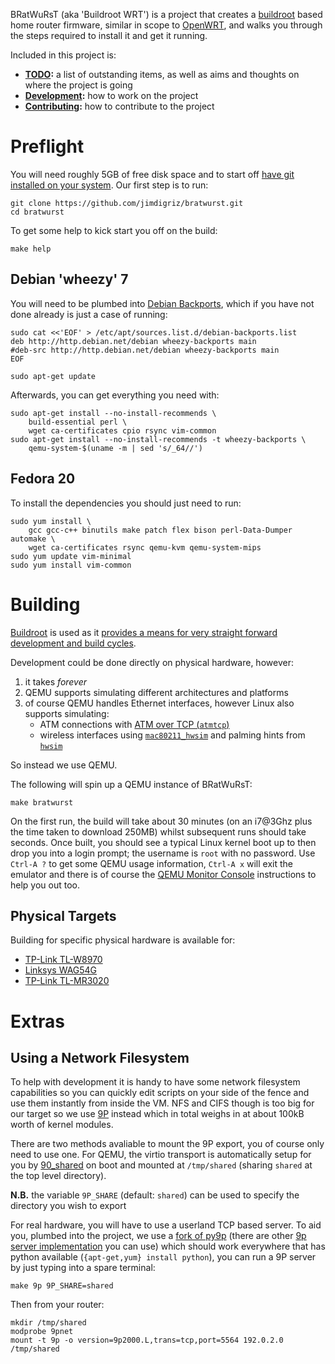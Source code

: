 BRatWuRsT (aka 'Buildroot WRT') is a project that creates a [buildroot](http://buildroot.uclibc.org/) based home router firmware, similar in scope to [OpenWRT](https://openwrt.org/), and walks you through the steps required to install it and get it running.

Included in this project is:

 * **[TODO](TODO.md):** a list of outstanding items, as well as aims and thoughts on where the project is going
 * **[Development](DEVELOPMENT.md):** how to work on the project
 * **[Contributing](CONTRIBUTING.md):** how to contribute to the project

# Preflight

You will need roughly 5GB of free disk space and to start off [have git installed on your system](http://git-scm.com/book/en/Getting-Started-Installing-Git).  Our first step is to run:

    git clone https://github.com/jimdigriz/bratwurst.git
    cd bratwurst

To get some help to kick start you off on the build:

    make help

## Debian 'wheezy' 7

You will need to be plumbed into [Debian Backports](http://backports.debian.org/), which if you have not done already is just a case of running:

    sudo cat <<'EOF' > /etc/apt/sources.list.d/debian-backports.list
    deb http://http.debian.net/debian wheezy-backports main
    #deb-src http://http.debian.net/debian wheezy-backports main
    EOF
    
    sudo apt-get update

Afterwards, you can get everything you need with:

    sudo apt-get install --no-install-recommends \
    	build-essential perl \
    	wget ca-certificates cpio rsync vim-common
    sudo apt-get install --no-install-recommends -t wheezy-backports \
    	qemu-system-$(uname -m | sed 's/_64//')

## Fedora 20

To install the dependencies you should just need to run:

    sudo yum install \
    	gcc gcc-c++ binutils make patch flex bison perl-Data-Dumper automake \
    	wget ca-certificates rsync qemu-kvm qemu-system-mips
    sudo yum update vim-minimal
    sudo yum install vim-common

# Building

[Buildroot](http://www.buildroot.org/) is used as it [provides a means for very straight forward development and build cycles](http://elinux.org/images/2/2a/Using-buildroot-real-project.pdf).

Development could be done directly on physical hardware, however:

 1. it takes *forever*
 1. QEMU supports simulating different architectures and platforms
 1. of course QEMU handles Ethernet interfaces, however Linux also supports simulating:
     * ATM connections with [ATM over TCP (`atmtcp`)](http://tldp.org/HOWTO/ATM-Linux-HOWTO/device-setup.html#DEVICE-SETUP.ATM-OVER-TCP-SETUP)
     * wireless interfaces using [`mac80211_hwsim`](https://www.kernel.org/doc/Documentation/networking/mac80211_hwsim/README) and palming hints from [`hwsim`](http://hostap.epitest.fi/cgit/hostap/tree/tests/hwsim)

So instead we use QEMU.

The following will spin up a QEMU instance of BRatWuRsT:

    make bratwurst

On the first run, the build will take about 30 minutes (on an i7@3Ghz plus the time taken to download 250MB) whilst subsequent runs should take seconds.  Once built, you should see a typical Linux kernel boot up to then drop you into a login prompt; the username is `root` with no password.  Use `Ctrl-A ?` to get some QEMU usage information, `Ctrl-A x` will exit the emulator and there is of course the [QEMU Monitor Console](http://wiki.qemu.org/download/qemu-doc.html#pcsys_005fmonitor) instructions to help you out too.

## Physical Targets

Building for specific physical hardware is available for:

 * [TP-Link TL-W8970](board/tp-link/tl-w8970/README.md)
 * [Linksys WAG54G](board/linksys/wag54g/README.md)
 * [TP-Link TL-MR3020](board/tp-link/tl-mr3020/README.md)

# Extras

## Using a Network Filesystem

To help with development it is handy to have some network filesystem capabilities so you can quickly edit scripts on your side of the fence and use them instantly from inside the VM.  NFS and CIFS though is too big for our target so we use [9P](https://www.kernel.org/doc/Documentation/filesystems/9p.txt) instead which in total weighs in at about 100kB worth of kernel modules.

There are two methods avaliable to mount the 9P export, you of course only need to use one.  For QEMU, the virtio transport is automatically setup for you by [90_shared](board/qemu/mipsel/overlay/opt/bratwurst/rc.d/90_shared) on boot and mounted at `/tmp/shared` (sharing `shared` at the top level directory).

**N.B.** the variable `9P_SHARE` (default: `shared`) can be used to specify the directory you wish to export

For real hardware, you will have to use a userland TCP based server.  To aid you, plumbed into the project, we use a [fork of py9p](https://github.com/svinota/py9p) (there are other [9p server implementation](http://9p.cat-v.org/implementations) you can use) which should work everywhere that has python available (`{apt-get,yum} install python`), you can run a 9P server by just typing into a spare terminal:

    make 9p 9P_SHARE=shared

Then from your router:

    mkdir /tmp/shared
    modprobe 9pnet
    mount -t 9p -o version=9p2000.L,trans=tcp,port=5564 192.0.2.0 /tmp/shared
